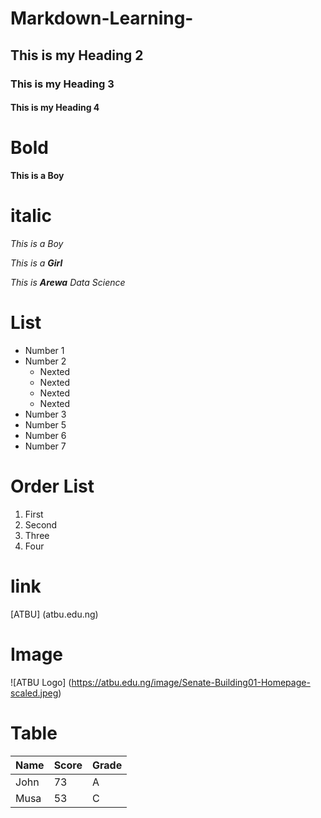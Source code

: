 # Markdown-Learning-

## This is my Heading 2
### This is my Heading 3
#### This is my Heading 4

# Bold 

**This is a Boy**

# italic 

_This is a Boy_

_This is a **Girl**_

_This is **Arewa** Data Science_ 


# List 
- Number 1
- Number 2
  - Nexted
  - Nexted
  - Nexted
  - Nexted
- Number 3
- Number 5
- Number 6
- Number 7

# Order List 
1. First
2. Second
3. Three
4. Four

# link 

[ATBU] (atbu.edu.ng)

# Image 

![ATBU Logo] (https://atbu.edu.ng/image/Senate-Building01-Homepage-scaled.jpeg)

# Table 
|Name | Score | Grade
|--|--|--|
| John | 73| A
| Musa | 53|C




